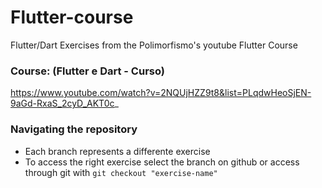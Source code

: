 # Flutter-course
Flutter/Dart Exercises from the Polimorfismo's youtube Flutter Course

### Course: (Flutter e Dart - Curso)
https://www.youtube.com/watch?v=2NQUjHZZ9t8&list=PLqdwHeoSjEN-9aGd-RxaS_2cyD_AKT0c_

### Navigating the repository
 - Each branch represents a differente exercise
 - To access the right exercise select the branch on github or access through git with `git checkout "exercise-name"`
